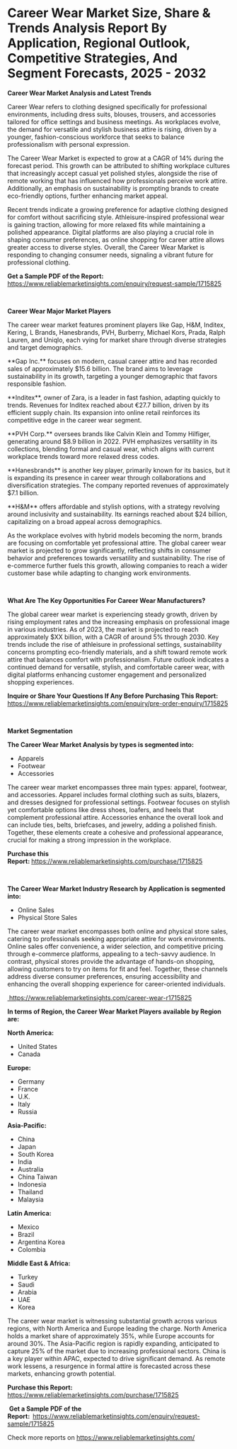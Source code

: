 <p><h1>Career Wear Market Size, Share & Trends Analysis Report By Application, Regional Outlook, Competitive Strategies, And Segment Forecasts, 2025 - 2032</h1></p><p><strong>Career Wear Market Analysis and Latest Trends</strong></p>
<p><p>Career Wear refers to clothing designed specifically for professional environments, including dress suits, blouses, trousers, and accessories tailored for office settings and business meetings. As workplaces evolve, the demand for versatile and stylish business attire is rising, driven by a younger, fashion-conscious workforce that seeks to balance professionalism with personal expression. </p><p>The Career Wear Market is expected to grow at a CAGR of 14% during the forecast period. This growth can be attributed to shifting workplace cultures that increasingly accept casual yet polished styles, alongside the rise of remote working that has influenced how professionals perceive work attire. Additionally, an emphasis on sustainability is prompting brands to create eco-friendly options, further enhancing market appeal. </p><p>Recent trends indicate a growing preference for adaptive clothing designed for comfort without sacrificing style. Athleisure-inspired professional wear is gaining traction, allowing for more relaxed fits while maintaining a polished appearance. Digital platforms are also playing a crucial role in shaping consumer preferences, as online shopping for career attire allows greater access to diverse styles. Overall, the Career Wear Market is responding to changing consumer needs, signaling a vibrant future for professional clothing.</p></p>
<p><strong>Get a Sample PDF of the Report:&nbsp;</strong> <a href="https://www.reliablemarketinsights.com/enquiry/request-sample/1715825?utm_campaign=2202&utm_medium=2&utm_source=Github&utm_content=ia&utm_term=05022025&utm_id=career-wear">https://www.reliablemarketinsights.com/enquiry/request-sample/1715825</a></p>
<p>&nbsp;</p>
<p><strong>Career Wear Major Market Players</strong></p>
<p><p>The career wear market features prominent players like Gap, H&M, Inditex, Kering, L Brands, Hanesbrands, PVH, Burberry, Michael Kors, Prada, Ralph Lauren, and Uniqlo, each vying for market share through diverse strategies and target demographics.</p><p>**Gap Inc.** focuses on modern, casual career attire and has recorded sales of approximately $15.6 billion. The brand aims to leverage sustainability in its growth, targeting a younger demographic that favors responsible fashion.</p><p>**Inditex**, owner of Zara, is a leader in fast fashion, adapting quickly to trends. Revenues for Inditex reached about €27.7 billion, driven by its efficient supply chain. Its expansion into online retail reinforces its competitive edge in the career wear segment.</p><p>**PVH Corp.** oversees brands like Calvin Klein and Tommy Hilfiger, generating around $8.9 billion in 2022. PVH emphasizes versatility in its collections, blending formal and casual wear, which aligns with current workplace trends toward more relaxed dress codes.</p><p>**Hanesbrands** is another key player, primarily known for its basics, but it is expanding its presence in career wear through collaborations and diversification strategies. The company reported revenues of approximately $7.1 billion.</p><p>**H&M** offers affordable and stylish options, with a strategy revolving around inclusivity and sustainability. Its earnings reached about $24 billion, capitalizing on a broad appeal across demographics.</p><p>As the workplace evolves with hybrid models becoming the norm, brands are focusing on comfortable yet professional attire. The global career wear market is projected to grow significantly, reflecting shifts in consumer behavior and preferences towards versatility and sustainability. The rise of e-commerce further fuels this growth, allowing companies to reach a wider customer base while adapting to changing work environments.</p></p>
<p>&nbsp;</p>
<p><strong>What Are The Key Opportunities For Career Wear Manufacturers?</strong></p>
<p><p>The global career wear market is experiencing steady growth, driven by rising employment rates and the increasing emphasis on professional image in various industries. As of 2023, the market is projected to reach approximately $XX billion, with a CAGR of around 5% through 2030. Key trends include the rise of athleisure in professional settings, sustainability concerns prompting eco-friendly materials, and a shift toward remote work attire that balances comfort with professionalism. Future outlook indicates a continued demand for versatile, stylish, and comfortable career wear, with digital platforms enhancing customer engagement and personalized shopping experiences.</p></p>
<p><strong>Inquire or Share Your Questions If Any Before Purchasing This Report:</strong> <a href="https://www.reliablemarketinsights.com/enquiry/pre-order-enquiry/1715825?utm_campaign=2202&utm_medium=2&utm_source=Github&utm_content=ia&utm_term=05022025&utm_id=career-wear">https://www.reliablemarketinsights.com/enquiry/pre-order-enquiry/1715825</a></p>
<p>&nbsp;</p>
<p><strong>Market Segmentation</strong></p>
<p><strong>The Career Wear Market Analysis by types is segmented into:</strong></p>
<p><ul><li>Apparels</li><li>Footwear</li><li>Accessories</li></ul></p>
<p><p>The career wear market encompasses three main types: apparel, footwear, and accessories. Apparel includes formal clothing such as suits, blazers, and dresses designed for professional settings. Footwear focuses on stylish yet comfortable options like dress shoes, loafers, and heels that complement professional attire. Accessories enhance the overall look and can include ties, belts, briefcases, and jewelry, adding a polished finish. Together, these elements create a cohesive and professional appearance, crucial for making a strong impression in the workplace.</p></p>
<p><strong>Purchase this Report:&nbsp;</strong><a href="https://www.reliablemarketinsights.com/purchase/1715825?utm_campaign=2202&utm_medium=2&utm_source=Github&utm_content=ia&utm_term=05022025&utm_id=career-wear">https://www.reliablemarketinsights.com/purchase/1715825</a></p>
<p>&nbsp;</p>
<p><strong>The Career Wear Market Industry Research by Application is segmented into:</strong></p>
<p><ul><li>Online Sales</li><li>Physical Store Sales</li></ul></p>
<p><p>The career wear market encompasses both online and physical store sales, catering to professionals seeking appropriate attire for work environments. Online sales offer convenience, a wider selection, and competitive pricing through e-commerce platforms, appealing to a tech-savvy audience. In contrast, physical stores provide the advantage of hands-on shopping, allowing customers to try on items for fit and feel. Together, these channels address diverse consumer preferences, ensuring accessibility and enhancing the overall shopping experience for career-oriented individuals.</p></p>
<p><a href="https://www.reliablemarketinsights.com/career-wear-r1715825?utm_campaign=2202&utm_medium=2&utm_source=Github&utm_content=ia&utm_term=05022025&utm_id=career-wear">&nbsp;https://www.reliablemarketinsights.com/career-wear-r1715825</a></p>
<p><strong>In terms of Region, the Career Wear Market Players available by Region are:</strong></p>
<p>
    <p> <strong> North America: </strong>
        <ul>
            <li>United States</li>
            <li>Canada</li>
        </ul>
        </p> 
    <p> <strong> Europe: </strong>
        <ul>
            <li>Germany</li>
            <li>France</li>
            <li>U.K.</li>
            <li>Italy</li>
            <li>Russia</li>
        </ul>
        </p> 
    <p> <strong> Asia-Pacific: </strong>
        <ul>
            <li>China</li>
            <li>Japan</li>
            <li>South Korea</li>
            <li>India</li>
            <li>Australia</li>
            <li>China Taiwan</li>
            <li>Indonesia</li>
            <li>Thailand</li>
            <li>Malaysia</li>
        </ul>
        </p> 
    <p> <strong> Latin America: </strong>
        <ul>
            <li>Mexico</li>
            <li>Brazil</li>
            <li>Argentina Korea</li>
            <li>Colombia</li>
        </ul>
        </p> 
    <p> <strong> Middle East & Africa: </strong>
        <ul>
            <li>Turkey</li>
            <li>Saudi</li>
            <li>Arabia</li>
            <li>UAE</li>
            <li>Korea</li>
        </ul>
    </p>
    </p>
<p><p>The career wear market is witnessing substantial growth across various regions, with North America and Europe leading the charge. North America holds a market share of approximately 35%, while Europe accounts for around 30%. The Asia-Pacific region is rapidly expanding, anticipated to capture 25% of the market due to increasing professional sectors. China is a key player within APAC, expected to drive significant demand. As remote work lessens, a resurgence in formal attire is forecasted across these markets, enhancing growth potential.</p></p>
<p><strong>Purchase this Report: </strong><a href="https://www.reliablemarketinsights.com/purchase/1715825?utm_campaign=2202&utm_medium=2&utm_source=Github&utm_content=ia&utm_term=05022025&utm_id=career-wear">https://www.reliablemarketinsights.com/purchase/1715825</a></p>
<p>&nbsp;<strong>Get a Sample PDF of the Report:&nbsp;&nbsp;</strong><a href="https://www.reliablemarketinsights.com/enquiry/request-sample/1715825?utm_campaign=2202&utm_medium=2&utm_source=Github&utm_content=ia&utm_term=05022025&utm_id=career-wear">https://www.reliablemarketinsights.com/enquiry/request-sample/1715825</a></p>
<p><strong></strong></p>
<p>Check more reports on <a href="https://www.reliablemarketinsights.com/?utm_campaign=2202&utm_medium=2&utm_source=Github&utm_content=ia&utm_term=05022025&utm_id=career-wear">https://www.reliablemarketinsights.com/</a></p>